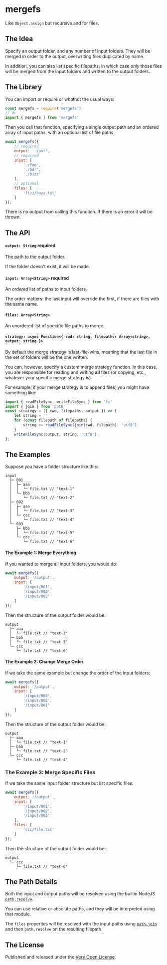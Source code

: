 # mergefs

Like `Object.assign` but recursive and for files.

## The Idea

Specify an output folder, and any number of input folders. They will
be merged in order to the output, overwriting files duplicated by name.

In addition, you can also list specific filepaths, in which case *only*
those files will be merged from the input folders and written to the
output folders.

## The Library

You can import or require or whatnot the usual ways:

```js
const mergefs = require('mergefs')
// or
import { mergefs } from 'mergefs'
```

Then you call that function, specifying a single output path and an
ordered array of input paths, with an optional list of file paths:

```js
await mergefs({
	// required
	output: './out',
	// required
	input: [
		'./foo',
		'./bar',
		'./bizz'
	],
	// optional
	files: [
		'fizz/buzz.txt'
	]
});
```

There is no output from calling this function. If there is an error
it will be thrown.

## The API

#### `output: String` **required**

The path to the output folder.

If the folder doesn't exist, it will be made.

#### `input: Array<String>` **required**

An *ordered* list of paths to input folders.

The order matters: the last input will override the first, if
there are files with the same name.

#### `files: Array<String>`

An unordered list of specific file paths to merge.

#### `strategy: async Function<{ cwd: string, filepaths: Array<string>, output: string }>`

By default the merge strategy is last-file-wins, meaning that the
last file in the set of folders will be the one written.

You can, however, specify a custom merge strategy function. In this
case, you are responsible for reading and writing **all** files (or
copying, etc., whatever your specific merge strategy is).

For example, if your merge strategy is to append files, you might
have something like:

```js
import { readFileSync, writeFileSync } from 'fs'
import { join } from 'path'
const strategy = ({ cwd, filepaths, output }) => {
	let string = ''
	for (const filepath of filepaths) {
		string += readFileSync(join(cwd, filepath), 'utf8')
	}
	writeFileSync(output, string, 'utf8')
};
```

## The Examples

Suppose you have a folder structure like this:

```
input
  ├─ 001
  │  ├─ aaa
  │  │  └─ file.txt // "text-1"
  │  └─ bbb
  │     └─ file.txt // "text-2"
  ├─ 002
  │  ├─ aaa
  │  │  └─ file.txt // "text-3"
  │  └─ ccc
  │     └─ file.txt // "text-4"
  └─ 003
     ├─ bbb
     │  └─ file.txt // "text-5"
     └─ ccc
        └─ file.txt // "text-6"
```

#### The Example 1: Merge Everything

If you wanted to merge all input folders, you would do:

```js
await mergefs({
	output: '/output',
	input: [
		'/input/001',
		'/input/002',
		'/input/003'
	]
});
```

Then the structure of the output folder would be:

```
output
  ├─ aaa
  │  └─ file.txt // "text-3"
  ├─ bbb
  │  └─ file.txt // "text-5"
  └─ ccc
     └─ file.txt // "text-6"
```

#### The Example 2: Change Merge Order

If we take the same example but change the order of the input folders:

```js
await mergefs({
	output: '/output',
	input: [
		'/input/003',
		'/input/002',
		'/input/001'
	]
});
```

Then the structure of the output folder would be:

```
output
  ├─ aaa
  │  └─ file.txt // "text-1"
  ├─ bbb
  │  └─ file.txt // "text-2"
  └─ ccc
     └─ file.txt // "text-4"
```

### The Example 3: Merge Specific Files

If we take the same input folder structure but list specific files:

```js
await mergefs({
	output: '/output',
	input: [
		'/input/001',
		'/input/002',
		'/input/003'
	],
	files: [
		'ccc/file.txt'
	]
});
```

Then the structure of the output folder would be:

```
output
  └─ ccc
     └─ file.txt // "text-6"
```

## The Path Details

Both the input and output paths will be resolved using the builtin NodeJS
[`path.resolve`](https://nodejs.org/api/path.html#path_path_resolve_paths).

You can use relative or absolute paths, and they will be interpreted using
that module.

The `files` properties will be resolved with the input paths using
[`path.join`](https://nodejs.org/api/path.html#path_path_join_paths)
and then `path.resolve` on the resulting filepath.

## The License

Published and released under the
[Very Open License](http://veryopenlicense.com).
